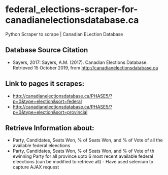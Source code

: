 # federal_elections-scraper-for-canadianelectionsdatabase.ca
Python Scraper to scrape | Canadian ELection Database

## Database Source Citation
* Sayers, 2017:
Sayers, A.M. (2017). Canadian Elections Database. Retrieved 15 October 2019, from http://canadianelectionsdatabase.ca

## Link to pages it scrapes:
* http://canadianelectionsdatabase.ca/PHASE5/?p=0&type=election&sort=federal
* http://canadianelectionsdatabase.ca/PHASE5/?p=0&type=election&sort=provincial

## Retrieve Information about:
* Party, Candidates, Seats Won,	% of Seats Won, and	% of Vote of all the available federal eleections
* Party, Candidates, Seats Won,	% of Seats Won, and	% of Vote of th ewinning Party for all province upto 6 most recent available federal eleections (can be modified to retrieve all) - Have used selenium to capture AJAX request
